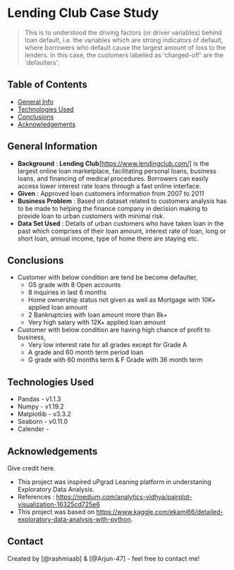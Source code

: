# Lending Club Case Study
> This is to understood the driving factors (or driver variables) behind loan default, i.e. the variables which are strong indicators of default, where borrowers who default cause the largest amount of loss to the lenders. In this case, the customers labelled as 'charged-off' are the 'defaulters'.


## Table of Contents
* [General Info](#general-information)
* [Technologies Used](#technologies-used)
* [Conclusions](#conclusions)
* [Acknowledgements](#acknowledgements)

<!-- You can include any other section that is pertinent to your problem -->

## General Information
- **Background** : **Lending Club**[https://www.lendingclub.com/] is the largest online loan marketplace, facilitating personal loans, business loans, and financing of medical procedures. Borrowers can easily access lower interest rate loans through a fast online interface. 
- **Given** : Approved loan customers information from 2007 to 2011
- **Business Problem** : Based on dataset related to customers analysis has to be made to helping the finance company in decision making to provide loan to urban customers with minimal risk.
- **Data Set Used** : Details of urban customers who have taken loan in the past which comprises of their loan amount, interest rate of loan, long or short loan, annual income, type of home there are staying etc.

<!-- You don't have to answer all the questions - just the ones relevant to your project. -->

## Conclusions
- Customer with below condition are tend be become defaulter, <br>
    - G5 grade with 8 Open accounts <br>
    - 8 inquiries in last 6 months <br>
    - Home ownership status not given as well as Mortgage with 10K+ applied loan amount <br>
    - 2 Bankruptcies with loan amount more than 8k+ <br>
    - Very high salary with 12K+ applied loan amount <br>
- Customer with below condition are having high chance of profit to business, <br>
    - Very low interest rate for all grades except for Grade A <br>
    - A grade and 60 month term period loan <br>
    - G grade with 60 months term & F Grade with 36 month term <br>


<!-- You don't have to answer all the questions - just the ones relevant to your project. -->


## Technologies Used
- Pandas  - v1.1.3
- Numpy - v1.19.2
- Matplotlib - v3.3.2
- Seaborn - v0.11.0
- Calender - 

<!-- As the libraries versions keep on changing, it is recommended to mention the version of library used in this project -->

## Acknowledgements
Give credit here.
- This project was inspired uPgrad Leaning platform in understaning Exploratory Data Analysis.
- References : https://medium.com/analytics-vidhya/pairplot-visualization-16325cd725e6
- This project was based on https://www.kaggle.com/ekami66/detailed-exploratory-data-analysis-with-python.


## Contact
Created by [@rashmiaab] & [@Arjun-47] - feel free to contact me!

